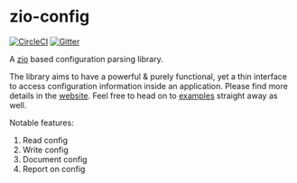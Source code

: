 # zio-config

[![CircleCI](https://circleci.com/gh/zio/zio-config/tree/master.svg?style=svg)](https://circleci.com/gh/zio/zio-config/tree/master)
[![Gitter](https://badges.gitter.im/ZIO/zio-config.svg)](https://gitter.im/ZIO/zio-config?utm_source=badge&utm_medium=badge&utm_campaign=pr-badge&utm_content=badge)

A [zio](https://github.com/scalaz/scalaz-zio) based  configuration parsing library.

The library aims to have a powerful & purely functional, yet a thin interface to access configuration information inside an application.
Please find more details in the [website](https://zio.github.io/zio-config/).
Feel free to head on to [examples](https://github.com/zio/zio-config/tree/master/examples/src/main/scala/zio/config/examples) straight away as well.

Notable features:
1. Read config
2. Write config
3. Document config
4. Report on config

